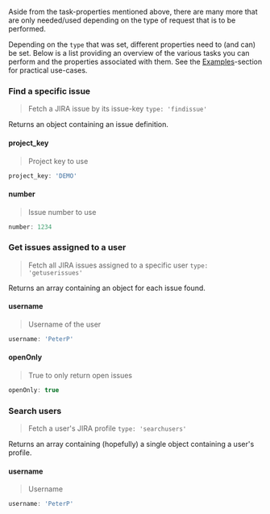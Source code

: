 Aside from the task-properties mentioned above, there are many more that are only needed/used depending on the type of request that is to be performed.

Depending on the `type` that was set, different properties need to (and can) be set.
Below is a list providing an overview of the various tasks you can perform and the properties associated with them.
See the [Examples](#examples)-section for practical use-cases.


### Find a specific issue
> Fetch a JIRA issue by its issue-key
`type: 'findissue'`

Returns an object containing an issue definition.

#### project_key
> Project key to use

```js
project_key: 'DEMO'
```

#### number
> Issue number to use

```js
number: 1234
```


### Get issues assigned to a user
> Fetch all JIRA issues assigned to a specific user
`type: 'getuserissues'`

Returns an array containing an object for each issue found.

#### username
> Username of the user

```js
username: 'PeterP'
```

#### openOnly
> True to only return open issues

```js
openOnly: true
```


### Search users
> Fetch a user's JIRA profile
`type: 'searchusers'`

Returns an array containing (hopefully) a single object containing a user's profile.

#### username
> Username 

```js
username: 'PeterP'
```
